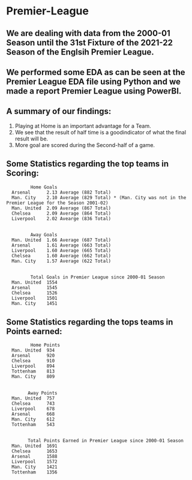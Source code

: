 # Premier-League
## We are dealing with data from the 2000-01 Season until the 31st Fixture of the 2021-22 Season of the Englsih Premier League.
## We performed some EDA as can be seen at the Premier League EDA file using Python and we made a report Premier League using PowerBI.
## A summary of our findings:
   1. Playing at Home is an important advantage for a Team.
   2. We see that the result of half time is a goodindicator of what the final result will be.
   3. More goal are scored during the Second-half of a game.
## Some Statistics regarding the top teams in Scoring:
             Home Goals
      Arsenal      2.13 Average (882 Total)
      Man. City    2.10 Average (829 Total) * (Man. City was not in the Premier League for the Season 2001-02)
      Man. United  2.09 Average (867 Total)
      Chelsea      2.09 Average (864 Total)
      Liverpool    2.02 Avearge (836 Total)
      
      
##          
             Away Goals
      Man. United  1.66 Average (687 Total)
      Arsenal      1.61 Average (663 Total)
      Liverpool    1.60 Average (665 Total)
      Chelsea      1.60 Average (662 Total)
      Man. City    1.57 Average (622 Total)
      
##
             Total Goals in Premier League since 2000-01 Season
      Man. United  1554
      Arsenal      1545
      Chelsea      1526
      Liverpool    1501
      Man. City    1451
      
      
##  Some Statistics regarding the tops teams in Points earned:

             Home Points
      Man. United  934
      Arsenal      920
      Chelsea      910
      Liverpool    894
      Tottenham    813
      Man. City    809
      
##
            Away Points
      Man. United  757
      Chelsea      743
      Liverpool    678
      Arsenal      668
      Man. City    612
      Tottenham    543
      
 ## 
            Total Points Earned in Premier League since 2000-01 Season
      Man. United  1691
      Chelsea      1653
      Arsenal      1588
      Liverpool    1572
      Man. City    1421
      Tottenham    1356
